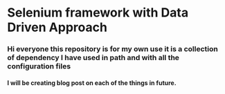 # Selenium framework with Data Driven Approach

### Hi everyone this repository is for my own use it is a collection of dependency I have used in path and with all the configuration files


#### I will be creating blog post on each of the things in future.

